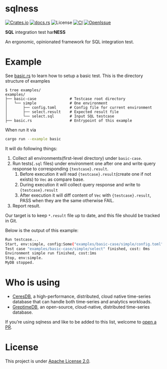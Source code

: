 # sqlness

[![Crates.io](https://img.shields.io/crates/v/sqlness.svg)](https://crates.io/crates/sqlness)
[![docs.rs](https://img.shields.io/docsrs/sqlness/latest)](https://docs.rs/sqlness)
![License](https://img.shields.io/badge/license-Apache--2.0-green.svg)
[![CI](https://github.com/CeresDB/sqlness/actions/workflows/ci.yml/badge.svg)](https://github.com/CeresDB/sqlness/actions/workflows/ci.yml)
[![OpenIssue](https://img.shields.io/github/issues/CeresDB/sqlness)](https://github.com/CeresDB/sqlness/issues)

**SQL** integration test har**NESS**

An ergonomic, opinionated framework for SQL integration test.

# Example

See [basic.rs](examples/basic.rs) to learn how to setup a basic test. This is the directory structure of examples

```
$ tree examples/
examples/
├── basic-case               # Testcase root directory
│   └── simple               # One environment
│       ├── config.toml      # Config file for current environment
│       ├── select.result    # Expected result file
│       └── select.sql       # Input SQL testcase
├── basic.rs                 # Entrypoint of this example

```

When run it via
```bash
cargo run --example basic
```
It will do following things:
1. Collect all environments(first-level directory) under `basic-case`.
2. Run tests(`.sql` files) under environment one after one and write query response to corresponding `{testcase}.result`.
   1. Before execution it will read `{testcase}.result`(create one if not exists) to `Vec` as compare base.
   2. During execution it will collect query response and write to `{testcase}.result`
   3. After execution it will diff content of `Vec` with `{testcase}.result`, PASS when they are the same otherwise FAIL.
3. Report result.

Our target is to keep `*.result` file up to date, and this file should be tracked in Git.

Below is the output of this example:
```bash
Run testcase...
Start, env:simple, config:Some("examples/basic-case/simple/config.toml").
Test case "examples/basic-case/simple/select" finished, cost: 0ms
Environment simple run finished, cost:1ms
Stop, env:simple.
MyDB stopped.
```

# Who is using

- [CeresDB](https://github.com/CeresDB/ceresdb), a high-performance, distributed, cloud native time-series database that can handle both time-series and analytics workloads.
- [GreptimeDB](https://github.com/GreptimeTeam/greptimedb/), an open-source, cloud-native, distributed time-series database.

If you’re using sqlness and like to be added to this list, welcome to [open a PR](https://github.com/CeresDB/sqlness/pulls).

# License

This project is under [Apache License 2.0](./LICENSE).
